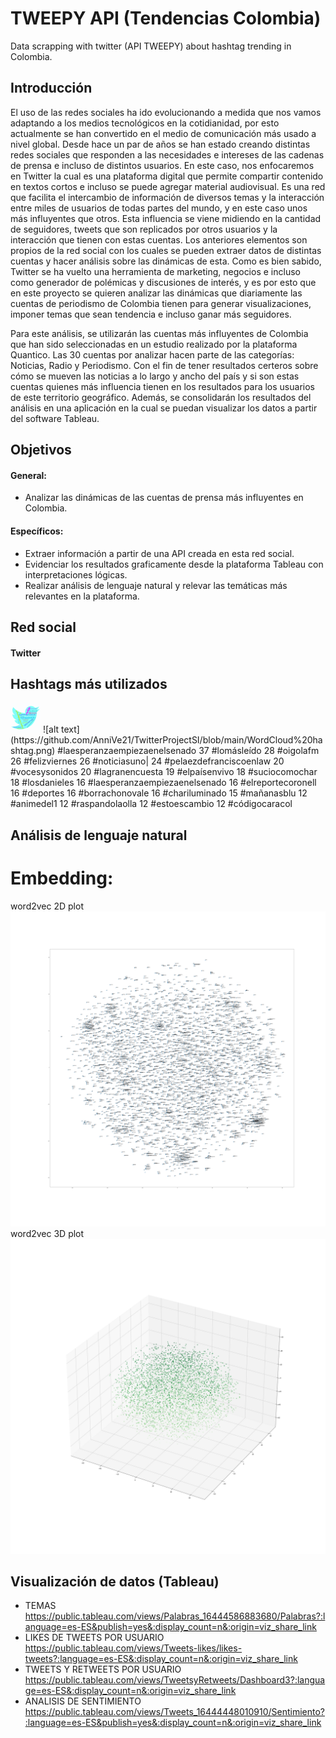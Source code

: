 # TWEEPY API (Tendencias Colombia) 
Data scrapping with twitter (API TWEEPY) about hashtag trending in Colombia.<br>

## Introducción 
El uso de las redes sociales ha ido evolucionando a medida que nos vamos adaptando a los medios tecnológicos en la cotidianidad, por esto actualmente se han convertido en el medio de comunicación más usado a nivel global. Desde hace un par de años se han estado creando distintas redes sociales que responden a las necesidades e intereses de las cadenas de prensa e incluso de distintos usuarios. En este caso, nos enfocaremos en Twitter la cual es una plataforma digital que permite compartir contenido en textos cortos e incluso se puede agregar material audiovisual. Es una red que facilita el intercambio de información de diversos temas y la interacción entre miles de usuarios de todas partes del mundo, y en este caso unos más influyentes que otros. Esta influencia se viene midiendo en la cantidad de seguidores, tweets que son replicados por otros usuarios y la interacción que tienen con estas cuentas. Los anteriores elementos son propios de la red social con los cuales se pueden extraer datos de distintas cuentas y hacer análisis sobre las dinámicas de esta. Como es bien sabido, Twitter se ha vuelto una herramienta de marketing, negocios e incluso como generador de polémicas y discusiones de interés, y es por esto que en este proyecto se quieren analizar las dinámicas que diariamente las cuentas de periodismo de Colombia tienen para generar visualizaciones, imponer temas que sean tendencia e incluso ganar más seguidores.

Para este análisis, se utilizarán las cuentas más influyentes de Colombia que han sido seleccionadas en un estudio realizado por la plataforma Quantico. Las 30 cuentas por analizar hacen parte de las categorías: Noticias, Radio y Periodismo. Con el fin de tener resultados certeros sobre cómo se mueven las noticias a lo largo y ancho del país y si son estas cuentas quienes más influencia tienen en los resultados para los usuarios de este territorio geográfico. Además, se consolidarán los resultados del análisis en una aplicación en la cual se puedan visualizar los datos a partir del software Tableau.

## Objetivos
#### General:
* Analizar las dinámicas de las cuentas de prensa más influyentes en Colombia.
#### Específicos:
* Extraer información a partir de una API creada en esta red social.
* Evidenciar los resultados graficamente desde la plataforma Tableau con interpretaciones lógicas.
* Realizar análisis de lenguaje natural y relevar las temáticas más relevantes en la plataforma.


## Red social
#### Twitter

## Hashtags más utilizados
<img src="https://github.com/AnniVe21/TwitterProjectSI/blob/main/WordCloud%20hashtag.png" width="48">
![alt text](https://github.com/AnniVe21/TwitterProjectSI/blob/main/WordCloud%20hashtag.png)
 #laesperanzaempiezaenelsenado
37 #lomásleído
28 #oigolafm
26 #felizviernes
26 #noticiasuno|
24 #pelaezdefranciscoenlaw
20 #vocesysonidos
20 #lagranencuesta
19 #elpaísenvivo
18 #suciocomochar
18 #losdanieles
16 #laesperanzaempiezaenelsenado
16 #elreportecoronell
16 #deportes
16 #borrachonovale
16 #chariluminado
15 #mañanasblu
12 #animedel1
12 #raspandolaolla
12 #estoescambio
12 #códigocaracol

## Análisis de lenguaje natural

# Embedding:
word2vec 2D plot
![alt text](https://github.com/AnniVe21/TwitterProjectSI/blob/main/2D%20word2Vec%20Tweets.png)
word2vec 3D plot
![alt text](https://github.com/AnniVe21/TwitterProjectSI/blob/main/3D%20Word2Vec%20Tweets.png)
## Visualización de datos (Tableau)
* TEMAS
https://public.tableau.com/views/Palabras_16444586883680/Palabras?:language=es-ES&publish=yes&:display_count=n&:origin=viz_share_link
* LIKES DE TWEETS POR USUARIO
https://public.tableau.com/views/Tweets-likes/likes-tweets?:language=es-ES&:display_count=n&:origin=viz_share_link
* TWEETS Y RETWEETS POR USUARIO 
https://public.tableau.com/views/TweetsyRetweets/Dashboard3?:language=es-ES&:display_count=n&:origin=viz_share_link
* ANALISIS DE SENTIMIENTO 
https://public.tableau.com/views/Tweets_16444448010910/Sentimiento?:language=es-ES&publish=yes&:display_count=n&:origin=viz_share_link

